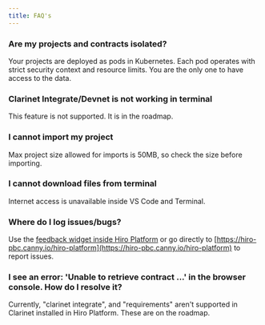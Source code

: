 ```yaml
---
title: FAQ's
---
```


### Are my projects and contracts isolated?

Your projects are deployed as pods in Kubernetes. Each pod operates with strict security context and resource limits. You are the only one to have access to the data.

### Clarinet Integrate/Devnet is not working in terminal

This feature is not supported. It is in the roadmap.

### I cannot import my project

Max project size allowed for imports is 50MB, so check the size before importing.

### I cannot download files from terminal

Internet access is unavailable inside VS Code and Terminal.

### Where do I log issues/bugs?

Use the [feedback widget inside Hiro Platform](https://hiro-pbc.canny.io/hiro-platform) or go directly to [https://hiro-pbc.canny.io/hiro-platform](https://hiro-pbc.canny.io/hiro-platform) to report issues.

### I see an error: 'Unable to retrieve contract ...' in the browser console. How do I resolve it?

Currently, "clarinet integrate", and "requirements" aren't supported in Clarinet installed in Hiro Platform. These are on the roadmap.

